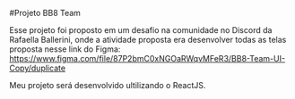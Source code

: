 #Projeto BB8 Team

Esse projeto foi proposto em um desafio na comunidade no Discord da Rafaella Ballerini,
onde a atividade proposta era desenvolver todas as telas proposta nesse link do Figma:
https://www.figma.com/file/87P2bmC0xNGOaRWqvMFeR3/BB8-Team-UI-Copy/duplicate

Meu projeto será desenvolvido ultilizando o ReactJS.

